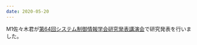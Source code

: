 ```yaml
---
date: 2020-05-20
---
```

M1佐々木君が<a href="https://sci20.iscie.or.jp/">第64回システム制御情報学会研究発表講演会</a>で研究発表を行いました。 
